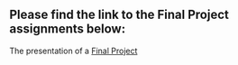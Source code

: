 Please find the link to the Final Project assignments below:
------------------------------------------------------------

The presentation of a [Final Project]()
